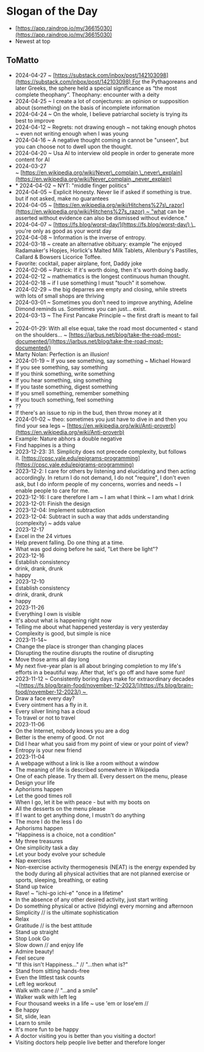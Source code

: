 # Slogan of the Day

* [https://app.raindrop.io/my/36615030](https://app.raindrop.io/my/36615030)
* Newest at top

## ToMatto

* 2024-04-27 ~ [https://substack.com/inbox/post/142103098](https://substack.com/inbox/post/142103098) For the Pythagoreans and later Greeks, the sphere held a special significance as “the most complete theophany”. Theophany: encounter with a deity
* 2024-04-25 ~ I create a lot of conjectures: an opinion or supposition about (something) on the basis of incomplete information
* 2024-04-24 ~ On the whole, I believe patriarchal society is trying its best to improve
* 2024-04-12 ~ Regrets: not drawing enough ~ not taking enough photos ~ even not writing enough when I was young
* 2024-04-16 ~ A negative thought coming in cannot be "unseen", but you can choose not to dwell upon the thought.
* 2024-04-20 ~ Usa AI to interview old people in order to generate more content for AI
* 2024-03-27 ~ [https://en.wikipedia.org/wiki/Never\_complain,\_never\_explain](https://en.wikipedia.org/wiki/Never_complain,_never_explain)
* \* 2024-04-02 ~ NYT: "middle finger politics"
* 2024-04-05 ~ Explicit Honesty. Never lie if asked if something is true. but if not asked, make no guarantees
* 2024-04-05 ~ [https://en.wikipedia.org/wiki/Hitchens%27s\_razor](https://en.wikipedia.org/wiki/Hitchens%27s_razor) ~ "what can be asserted without evidence can also be dismissed without evidence."
* 2024-04-07 ~ [https://fs.blog/worst-day/](https://fs.blog/worst-day/) \_ you're only as good as your worst day
* 2024-04-08 ~ Information is the inverse of entropy.
* 2024-03-18 ~ create an alternative obituary: example "he enjoyed Radamaker's Hopjes, Horlick's Malted Milk Tablets, Allenbury's Pastilles, Callard & Bowsers Licorice Toffee.
* Favorite: cocktail, paper airplane, font, Daddy joke
* 2024-02-06 ~ Patrick: If it's worth doing, then it's worth doing badly.
* 2024-02-12 ~ mathematics is the longest continuous human thought.
* 2024-02-18 ~ if I use something I must "touch" it somehow.
* 2024-02-29 ~ the big deparres are empty and closing, while streets with lots of small shops are thriving
* 2024-03-01 ~ Sometimes you don’t need to improve anything, Adeline Dimond reminds us. Sometimes you can just… exist.
* 2024-03-13 ~ The First Pancake Principle ~ the first draft is meant to fail ~ 
* 2024-01-29: With all else equal, take the road most documented < stand on the shoulders… ~ [https://jarbus.net/blog/take-the-road-most-documented/](https://jarbus.net/blog/take-the-road-most-documented/)
* Marty Nolan: Perfection is an illusion!
* 2024-01-19 ~ If you see something, say something ~ Michael Howard
* If you see something, say something
* If you think something, write something
* If you hear something, sing something
* If you taste something, digest something
* If you smell something, remember something
* If you touch something, feel something
* ??
* If there's an issue to nip in the bud, then throw money at it
* 2024-01-02 ~ theo: sometimes you just have to dive in and then you find your sea legs ~ [https://en.wikipedia.org/wiki/Anti-proverb](https://en.wikipedia.org/wiki/Anti-proverb)
* Example: Nature abhors a double negative
* Find happines is a thing
* 2023-12-23: 31. Simplicity does not precede complexity, but follows it. [https://cpsc.yale.edu/epigrams-programming](https://cpsc.yale.edu/epigrams-programming)
* 2023-12-2: I care for others by listening and elucidating and then acting accordingly. In return I do not demand, I do not "require", I don't even ask, but I do inform people of my concerns, worries and needs ~ I enable people to care for me.
* 2023-12-16: I care therefore I am ~ I am what I think ~ I am what I drink
* 2023-12-01: Finish the design
* 2023-12-04: Implement subtraction
* 2023-12-04: Subtract in such a way that adds understanding (complexity) ~ adds value
* 2023-12-17
* Excel in the 24 virtues
* Help prevent falling. Do one thing at a time.
* What was god doing before he said, "Let there be light"?
* 2023-12-16
* Establish consistency
* drink, drank, drunk
* happy
* 2023-12-10
* Establish consistency
* drink, drank, drunk
* happy
* 2023-11-26
* Everything I own is visible
* It's about what is happening right now
* Telling me about what happened yesterday is very yesterday
* Complexity is good, but simple is nice
* 2023-11-14~ 
* Change the place is stronger than changing places
* Disrupting the routine disrupts the routine of disrupting
* Move those arms all day long
* My next five-year plan is all about bringing completion to my life's efforts in a beautiful way. After that, let's go off and have some fun!
* 2023-11-12 ~ Consistently boring days make for extraordinary decades ~[https://fs.blog/brain-food/november-12-2023/](https://fs.blog/brain-food/november-12-2023/) ~ 
* Draw a face every day?
* Every ointment has a fly in it.
* Every silver lining has a cloud
* To travel or not to travel
* 2023-11-06
* On the Internet, nobody knows you are a dog
* Better is the enemy of good. Or not
* Did I hear what you said from my point of view or your point of view?
* Entropy is your new friend  
* 2023-11-04
* A webpage without a link is like a room without a window
* The meaning of life is described somewhere in Wikipedia
* One of each please. Try them all. Every dessert on the menu, please
* Design your life
* Aphorisms happen
* Let the good times roll
* When I go, let it be with peace - but with my boots on
* All the desserts on the menu please
* If I want to get anything done, I mustn't do anything
* The more I do the less I do
* Aphorisms happen
* "Happiness is a choice, not a condition"
* My three treasures
* One simplicity task a day
* Let your body evolve your schedule
* Nap exercises
* Non-exercise activity thermogenesis (NEAT) is the energy expended by the body during all physical activities that are not planned exercise or sports, sleeping, breathing, or eating
* Stand up twice
* Rave! ~ "ichi-go ichi-e" "once in a lifetime"
* In the absence of any other desired activity, just start writing
* Do something physical or active (tidying) every morning and afternoon
* Simplicity // is the ultimate sophistication
* Relax
* Gratitude // is the best attitude
* Stand up straight
* Stop Look Go
* Slow down // and enjoy life
* Admire beauty!
* Feel secure
* "If this isn't Happiness…" // "…then what is?"
* Stand from sitting hands-free
* Even the littlest task counts
* Left leg workout
* Walk with cane // "…and a smile"
* Walker walk with left leg
* Four thousand weeks in a life ~ use 'em or lose'em //
* Be happy
* Sit, slide, lean
* Learn to smile
* It's more fun to be happy
* A doctor visiting you is better than you visiting a doctor!
* Visiting doctors help people live better and therefore longer